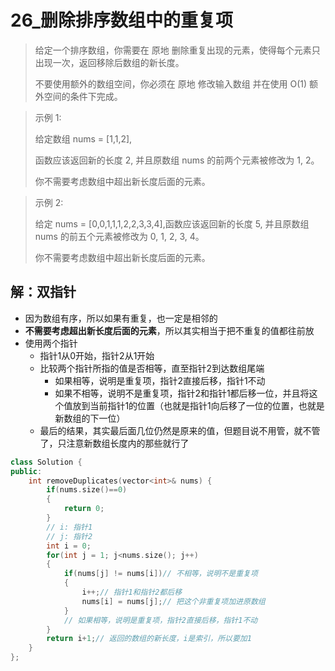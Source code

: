 # 26_删除排序数组中的重复项

> 给定一个排序数组，你需要在 原地 删除重复出现的元素，使得每个元素只出现一次，返回移除后数组的新长度。
>
> 不要使用额外的数组空间，你必须在 原地 修改输入数组 并在使用 O(1) 额外空间的条件下完成。

> 示例 1:
>
> 给定数组 nums = [1,1,2], 
>
> 函数应该返回新的长度 2, 并且原数组 nums 的前两个元素被修改为 1, 2。 
>
> 你不需要考虑数组中超出新长度后面的元素。

>  示例 2:
>
> 给定 nums = [0,0,1,1,1,2,2,3,3,4],函数应该返回新的长度 5, 并且原数组 nums 的前五个元素被修改为 0, 1, 2, 3, 4。
>
> 你不需要考虑数组中超出新长度后面的元素。

## 解：双指针

- 因为数组有序，所以如果有重复，也一定是相邻的
- **不需要考虑超出新长度后面的元素**，所以其实相当于把不重复的值都往前放
- 使用两个指针
  - 指针1从0开始，指针2从1开始
  - 比较两个指针所指的值是否相等，直至指针2到达数组尾端
    - 如果相等，说明是重复项，指针2直接后移，指针1不动
    - 如果不相等，说明不是重复项，指针2和指针1都后移一位，并且将这个值放到当前指针1的位置（也就是指针1向后移了一位的位置，也就是新数组的下一位）
  - 最后的结果，其实最后面几位仍然是原来的值，但题目说不用管，就不管了，只注意新数组长度内的那些就行了

``` cpp
class Solution {
public:
    int removeDuplicates(vector<int>& nums) {
        if(nums.size()==0)
        {
            return 0;
        }
        // i: 指针1
        // j: 指针2
        int i = 0;
        for(int j = 1; j<nums.size(); j++)
        {
            if(nums[j] != nums[i])// 不相等，说明不是重复项
            {
                i++;// 指针1和指针2都后移
                nums[i] = nums[j];// 把这个非重复项加进原数组
            }
            // 如果相等，说明是重复项，指针2直接后移，指针1不动
        }
        return i+1;// 返回的数组的新长度，i是索引，所以要加1 
    }
};
```

